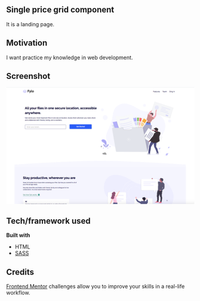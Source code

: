 ## Single price grid component

It is a landing page. 

## Motivation

I want practice my knowledge in web development.
  

## Screenshot

![screenshot](./images/real-image.png)  

## Tech/framework used

<b>Built with</b>

- HTML
- [SASS](https://sass-lang.com)  


## Credits  

[Frontend Mentor](https://www.frontendmentor.io) challenges allow you to improve your skills in a real-life workflow.  
